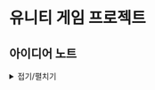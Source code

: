 # 유니티 게임 프로젝트

## 아이디어 노트
<details>
<summary>접기/펼치기</summary>
  
<details>
<summary>기본적으로 적용할것</summary>

<!-- summary 아래 한칸 공백 두어야함 -->
 만든 것들은 기본적으로 어디에 붙이든 작동 가능하게끔 구현
</details>

<details>
<summary>게임컨셉</summary>

<!-- summary 아래 한칸 공백 두어야함 -->
TPS? RPG?, 탄막슈팅?
</details>
  
<details>
<summary>참고할 게임</summary>

<!-- summary 아래 한칸 공백 두어야함 -->
데스티니2, Nier 시리즈, 엘든링, 엘더스크롤 시리즈
  
</details>
  
<details>
<summary>플레이어</summary>

<!-- summary 아래 한칸 공백 두어야함 -->
상태패턴 디자인 적용
유니티 New Input Manager 활용하여 키 바인딩 시스템 제작
타겟팅 기능 구현  
시야각 안에 있을 때 자동 타겟팅 및 수동 타겟팅
</details>

<details>
<summary>몬스터</summary>

<!-- summary 아래 한칸 공백 두어야함 -->
유한 상태 기계를 활용한 몬스터 디자인  
범위 추적 기능과 추적 중단시 추적전 위치로 되돌아가는 기능   
공격 패턴 구현
</details>

<details>
<summary>NPC</summary>

<!-- summary 아래 한칸 공백 두어야함 -->
유한 상태 기계를 이용한 자동 전투  
플레이어가 동료로 영입 가능하게
</details>

<details>
<summary>게임 데이터 관련</summary>

<!-- summary 아래 한칸 공백 두어야함 -->
CSV 파일이나 스크립터블오브젝트를 활용하여  
아이템 정보, 플레이어 스탯, 몬스터 스탯을 구현
</details>
  
<details>
<summary>시점 및 연출 관련</summary>

<!-- summary 아래 한칸 공백 두어야함 -->
시네머신을 활용해 자연스러운 시점 변환 구현   
  특정 구간에 진입하면 탑뷰, 측면에서 보는 구도로 변경?  
타임 스케일 기능을 활용한 슬로우 모션 구현
</details>
  
<details>
<summary>세계관</summary>

<!-- summary 아래 한칸 공백 두어야함 -->
아포칼립스 또는 디스토피아 세계관  
</details>


<details>
<summary>추가적으로 구현 해보고 싶은것들</summary>

<!-- summary 아래 한칸 공백 두어야함 -->
멀티 플레이 기능  
플레이 캐릭터 스위칭 기능  
Unity 3D(HDRP)활용하여 그래픽 퀄리티 변경  
</details>
 
</details>
